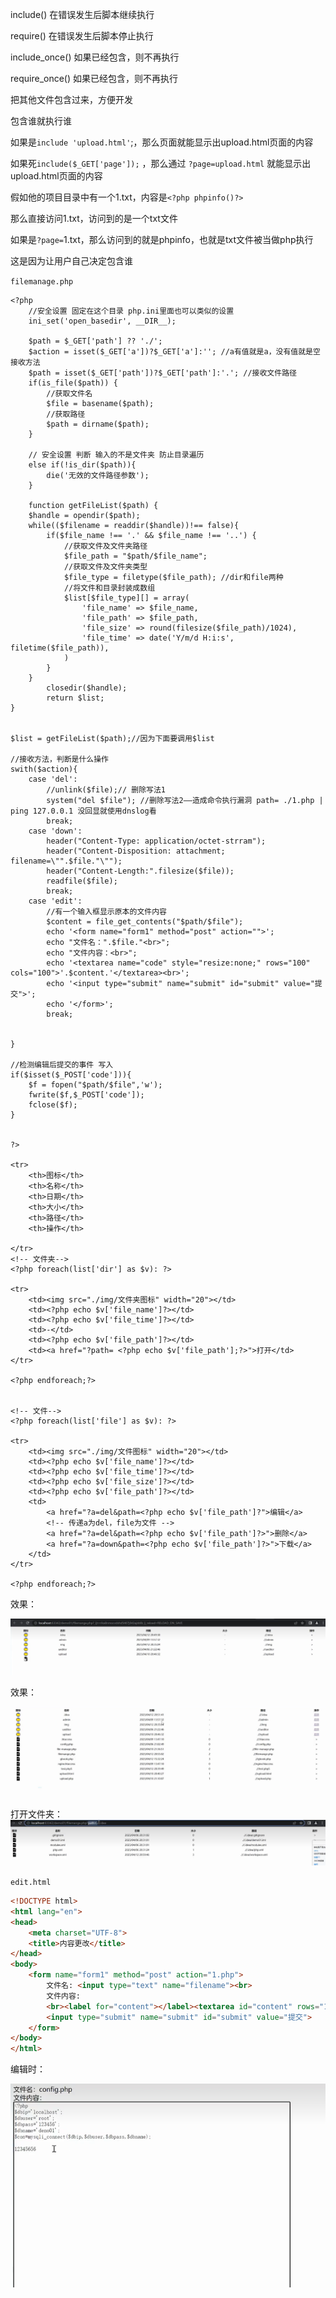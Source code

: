 include() 在错误发生后脚本继续执行

require() 在错误发生后脚本停止执行

include_once() 如果已经包含，则不再执行

require_once() 如果已经包含，则不再执行



把其他文件包含过来，方便开发



包含谁就执行谁

如果是`include 'upload.html'`;，那么页面就能显示出upload.html页面的内容

如果死`include($_GET['page']);` ，那么通过 `?page=upload.html` 就能显示出upload.html页面的内容



假如他的项目目录中有一个1.txt，内容是`<?php phpinfo()?>`

那么直接访问1.txt，访问到的是一个txt文件

如果是`?page=`1.txt，那么访问到的就是phpinfo，也就是txt文件被当做php执行



这是因为让用户自己决定包含谁

`filemanage.php`

```php+HTML
<?php
	//安全设置 固定在这个目录 php.ini里面也可以类似的设置
	ini_set('open_basedir', __DIR__);

	$path = $_GET['path'] ?? './';
	$action = isset($_GET['a'])?$_GET['a']:''; //a有值就是a，没有值就是空 接收方法
	$path = isset($_GET['path'])?$_GET['path']:'.'; //接收文件路径 
	if(is_file($path)) {
        //获取文件名
        $file = basename($path);
        //获取路径
        $path = dirname($path);
    }

	// 安全设置 判断 输入的不是文件夹 防止目录遍历
	else if(!is_dir($path)){
        die('无效的文件路径参数');
    }

    function getFileList($path) {
    $handle = opendir($path);
    while(($filename = readdir($handle))!== false){
        if($file_name !== '.' && $file_name !== '..') {
            //获取文件及文件夹路径
            $file_path = "$path/$file_name";
            //获取文件及文件夹类型
            $file_type = filetype($file_path); //dir和file两种
            //将文件和目录封装成数组
            $list[$file_type][] = array(
            	'file_name' => $file_name,
                'file_path' => $file_path,
                'file_size' => round(filesize($file_path)/1024),
                'file_time' => date('Y/m/d H:i:s', filetime($file_path)),
            )
        }
    }
    	closedir($handle);
    	return $list;
}


$list = getFileList($path);//因为下面要调用$list

//接收方法，判断是什么操作
swith($action){
    case 'del':
    	//unlink($file);// 删除写法1
    	system("del $file"); //删除写法2——造成命令执行漏洞 path= ./1.php | ping 127.0.0.1 没回显就使用dnslog看
    	break;
    case 'down':
    	header("Content-Type: application/octet-strram");
    	header("Content-Disposition: attachment; filename=\"".$file."\"");
    	header("Content-Length:".filesize($file));
    	readfile($file);
    	break;
    case 'edit':
    	//有一个输入框显示原本的文件内容
    	$content = file_get_contents("$path/$file");
    	echo '<form name="form1" method="post" action="">';
    	echo "文件名：".$file."<br>";
    	echo "文件内容：<br>";
    	echo '<textarea name="code" style="resize:none;" rows="100" cols="100">'.$content.'</textarea><br>';
    	echo '<input type="submit" name="submit" id="submit" value="提交">';
    	echo '</form>';
    	break;
    	
    	
}

//检测编辑后提交的事件 写入
if($isset($_POST['code'])){
    $f = fopen("$path/$file",'w');
    fwrite($f,$_POST['code']);
    fclose($f);
}
	

?>

<tr>
	<th>图标</th>
    <th>名称</th>
    <th>日期</th>
    <th>大小</th>
    <th>路径</th>
    <th>操作</th>
    
</tr>
<!-- 文件夹-->
<?php foreach(list['dir'] as $v): ?>

<tr>
	<td><img src="./img/文件夹图标" width="20"></td>
    <td><?php echo $v['file_name']?></td>
    <td><?php echo $v['file_time']?></td>
    <td>-</td>
    <td><?php echo $v['file_path']?></td>
    <td><a href="?path= <?php echo $v['file_path'];?>">打开</td>
</tr>

<?php endforeach;?>


<!-- 文件-->
<?php foreach(list['file'] as $v): ?>

<tr>
	<td><img src="./img/文件图标" width="20"></td>
    <td><?php echo $v['file_name']?></td>
    <td><?php echo $v['file_time']?></td>
    <td><?php echo $v['file_size']?></td>
    <td><?php echo $v['file_path']?></td>
    <td>
        <a href="?a=del&path=<?php echo $v['file_path']?">编辑</a>
        <!-- 传递a为del，file为文件 -->
        <a href="?a=del&path=<?php echo $v['file_path']?>">删除</a>
        <a href="?a=down&path=<?php echo $v['file_path']?>">下载</a>
    </td>
</tr>

<?php endforeach;?>
```

效果：

![image-20250405192818256](assets/image-20250405192818256.png)



效果：

![image-20250405193456125](assets/image-20250405193456125.png)

打开文件夹：
![image-20250405194305675](assets/image-20250405194305675.png)



`edit.html`

```html
<!DOCTYPE html>
<html lang="en">
<head>
    <meta charset="UTF-8">
    <title>内容更改</title>
</head>
<body>
    <form name="form1" method="post" action="1.php">
        文件名: <input type="text" name="filename"><br>
        文件内容:
        <br><label for="content"></label><textarea id="content" rows="100" cols="100" name="content"></textarea><br>
        <input type="submit" name="submit" id="submit" value="提交">
    </form>
</body>
</html>


```

编辑时：

![image-20250405203848556](assets/image-20250405203848556.png)
